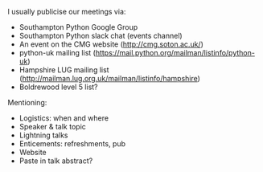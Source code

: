 I usually publicise our meetings via:

- Southampton Python Google Group
- Southampton Python slack chat (events channel)
- An event on the CMG website (http://cmg.soton.ac.uk/)
- python-uk mailing list (https://mail.python.org/mailman/listinfo/python-uk)
- Hampshire LUG mailing list (http://mailman.lug.org.uk/mailman/listinfo/hampshire)
- Boldrewood level 5 list?

Mentioning:

- Logistics: when and where
- Speaker & talk topic
- Lightning talks
- Enticements: refreshments, pub
- Website
- Paste in talk abstract?

